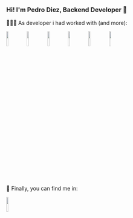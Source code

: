 ### Hi! I'm Pedro Diez, Backend Developer 👋

👩🏻‍💻 As developer i had worked with (and more):

<code><img width="10%" src="https://www.vectorlogo.zone/logos/python/python-ar21.svg"></code> 
<code><img width="10%" src="https://www.vectorlogo.zone/logos/sqlite/sqlite-ar21.svg"></code> 
<code><img width="10%" src="https://www.vectorlogo.zone/logos/w3_html5/w3_html5-ar21.svg"></code> 
<code><img width="10%" src="https://www.vectorlogo.zone/logos/w3_css/w3_css-ar21.svg"></code> 
<code><img width="10%" src="https://www.vectorlogo.zone/logos/getbootstrap/getbootstrap-ar21.svg"></code>
<code><img width="10%" src="https://www.vectorlogo.zone/logos/djangoproject/djangoproject-ar21.svg"></code>


🔎 Finally, you can find me in:
 
<code><a href="https://www.linkedin.com/in/pedroalanisdiez/"><img width="10%" src="https://www.vectorlogo.zone/logos/linkedin/linkedin-ar21.svg"></a></code>
